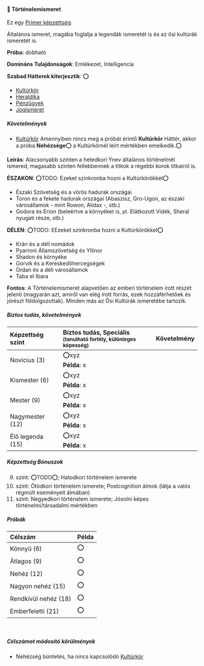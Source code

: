 #### 🔵 Történelemismeret

Ez egy [Primer képzettség](../016_primer_szekunder_ismeretek.md).

Általános ismeret, magába foglalja a legendák ismeretét is és az ősi kultúrák ismeretét is.

**Próba:** dobható

**Domináns Tulajdonságok**: Emlékezet, Intelligencia

**Szabad Hátterek kiterjesztik**: ⭕
- [Kultúrkör](../hatterek.kiemelt/kulturkor.md)
- [Heraldika](../hatterek.szabad/heraldika.md)
- [Pénzügyek](../hatterek.szabad/penzugyek.md)
- [Jogismeret](../hatterek.szabad/jogismeret.md)

##### Követelmények
 - [Kultúrkör](../hatterek.kiemelt/kulturkor.md)
Amennyiben nincs meg a próbát érintő **Kultúrkör** Háttér, akkor a próba **Nehézsége**⭕ a Kultúrkörnél leírt mértékben emelkedik.⭕

**Leírás**: Alacsonyabb szinten a hetedkori Ynev általános történelmét ismered, magasabb szinten fellebbennek a titkok a régebbi korok titkairól is.

**ÉSZAKON**:
⭕TODO: Ezeket szinkronba hozni a Kultúrkörökkel⭕
- Északi Szövetség és a vörös hadurak országai
- Toron és a fekete hadurak országai (Abaszisz, Gro-Ugon, az északi városállamok - mint Rowon, Alidax -, stb.)
- Godora és Erion (beleértve a környéket is, pl. Elátkozott Vidék, Sheral nyugati része, stb.)

**DÉLEN**:
⭕TODO: EEzeket szinkronba hozni a Kultúrkörökkel⭕
- Krán és a déli nomádok
- Pyarroni Államszövetség és Yllinor
- Shadon és környéke
- Gorvik és a Kereskedőhercegségek
- Ordan és a déli városállamok
- Taba el Ibara

**Fontos**: A Történelemismeret alapvetően az emberi történelem írott részét jelenti (magyarán azt, amiről van elég írott forrás, ezek hozzáférhetőek és jórészt földolgozottak). Minden más az Ősi Kultúrák ismeretébe tartozik.
##### Biztos tudás, követelmények

| Képzettség szint | Biztos tudás, Speciális <br /><sub>(tanulható fortély, különleges  képesség)</sub> | Követelmény |
|:---------------- |:---------------------------------------------------------------------------------- |:-----------:|
| Novícius (3)     | ⭕xyz <br /> **Példa**: x                                                          |             |
| Kismester (6)    | ⭕xyz <br /> **Példa**: x                                                          |             |
| Mester (9)       | ⭕xyz <br /> **Példa**: x                                                          |             |
| Nagymester (12)  | ⭕xyz <br /> **Példa**: x                                                          |             |
| Élő legenda (15) | ⭕xyz <br /> **Példa**: x                                                          |             |
##### Képzettség Bónuszok

9. szint: ⭕TODO⭕; Hatodkori történelem ismerete
12. szint: Ötödkori történelem ismerete; Postcognition álmok (látja a valós régmúlt eseményeit álmában)
15. szint: Negyedkori történelem ismerete; Jósolni képes történelmi/társadalmi mértékben

##### Próbák

| Célszám              | Példa |
| :------------------- | :---- |
| Könnyű       (6)     | ⭕     |
| Átlagos      (9)     | ⭕     |
| Nehéz        (12)    | ⭕     |
| Nagyon nehéz (15)    | ⭕     |
| Rendkívül nehéz (18) | ⭕     |
| Emberfeletti (21)    | ⭕     |

<br />

##### Célszámot módosító körülmények

- Nehézség büntetés, ha nincs kapcsolódó [Kultúrkör](../hatterek.kiemelt/kulturkor.md)
 
